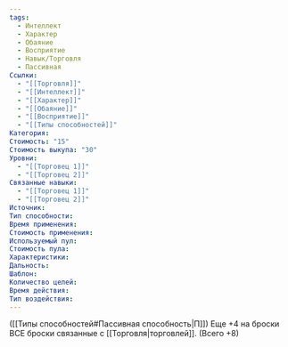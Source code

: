 ```yaml
---
tags:
  - Интеллект
  - Характер
  - Обаяние
  - Восприятие
  - Навык/Торговля
  - Пассивная
Ссылки:
  - "[[Торговля]]"
  - "[[Интеллект]]"
  - "[[Характер]]"
  - "[[Обаяние]]"
  - "[[Восприятие]]"
  - "[[Типы способностей]]"
Категория: 
Стоимость: "15"
Стоимость выкупа: "30"
Уровни:
  - "[[Торговец 1]]"
  - "[[Торговец 2]]"
Связанные навыки:
  - "[[Торговец 1]]"
  - "[[Торговец 2]]"
Источник:
Тип способности:
Время применения:
Стоимость применения:
Используемый пул:
Стоимость пула:
Характеристики:
Дальность:
Шаблон:
Количество целей:
Время действия:
Тип воздействия:
---
```

([[Типы способностей#Пассивная способность|П]]) Еще +4 на броски ВСЕ броски связанные с [[Торговля|торговлей]]. (Всего +8)